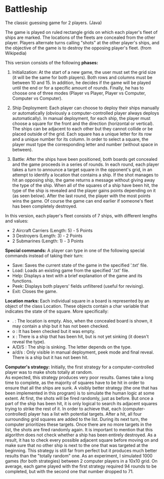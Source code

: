 # Battleship
The classic guessing game for 2 players. (Java)

The game is played on ruled rectangle grids on which each player's fleet of ships are marked. The locations of the fleets are concealed from the other player. Players alternate turns calling "shots" at the other player's ships, and the objective of the game is to destroy the opposing player's fleet. (from Wikipedia)

This version consists of the following **phases:**

1) Initialization: At the start of a new game, the user must set the grid size (it will be the same for both players). Both rows and columns must be between 10 and 15. In addition, he decides if the game will be played until the end or for a specific amount of rounds.
Finally, he has to choose one of three modes (Player vs Player, Player vs Computer, Computer vs Computer).

2) Ship Deployment: Each player can choose to deploy their ships manually or automatically (obviously a computer-controlled player always deploys automatically). In manual deployment, for each ship, the player must choose a square for the front and the direction (horizontal or vertical). The ships can be adjacent to each other but they cannot collide or be placed outside of the grid. Each square has a unique letter for its row and a unique number for its column. In order to select a square, the player must type the corresponding letter and number (without space in between).

3) Battle: After the ships have been positioned, both boards get concealed and the game proceeds in a series of rounds. In each round, each player takes a turn to announce a target square in the opponent's grid, in an attempt to identify a location that contains a ship.
If the shot manages to hit an opposing ship, the game returns a message without giving away the type of the ship. When all of the squares of a ship have been hit, the type of the ship is revealed and the player gains points depending on it (as seen below). After the last round, the player with the most points wins the game. Of course the game can end earlier if someone's fleet has been completely destroyed.

In this version, each player's fleet consists of 7 ships, with different lengths and values:
* 2 Aircraft Carriers (Length: 5) - 5 Points
* 3 Destroyers (Length: 3) - 2 Points
* 2 Submarines (Length: 1) - 3 Points


**Special commands:** A player can type in one of the following special commands instead of taking their turn:

* Save: Saves the current state of the game in the specified '.txt' file.
* Load: Loads an existing game from the specified '.txt' file.
* Help: Displays a text with a brief explanation of the game and its functions.
* Peek: Displays both players' fields unfiltered (useful for revising).
* Exit: Closes the game.


**Location marks:** Each individual square in a board is represented by an object of the class Location. These objects contain a char variable that indicates the state of the square. More specifically:

* . : The location is empty. Also, when the concealed board is shown, it may contain a ship but it has not been checked.
* o : It has been checked but it was empty.
* x : There is a ship that has been hit, but is not yet sinking (it doesn't reveal the type).
* A/D/S : The ship is sinking. The letter depends on the type.
* a/d/s : Only visible in manual deployment, peek mode and final reveal. There is a ship but it has not been hit. 


**Computer's strategy:** Initially, the first strategy for a computer-controlled player was to make shots totally at random. 	
As expected, this strategy produces very poor results. Games take a long time to complete, as the majority of squares have to be hit in order to ensure that all the ships are sunk. A visibly better strategy (the one that has been implemented in this program) is to simulate the human logic at some extent. At first, the shots will be fired randomly, just as before. But once a part of the ship has been hit, it is only logical to search its adjacent squares trying to strike the rest of it. In order to achieve that, each (computer-controlled) player has a list with potential targets. After a hit, all four surrounding grid squares are added to the list. During its next turn, the computer prioritizes these targets. Once there are no more targets in the list, the shots are fired randomly again. It is important to mention that this algorithm does not check whether a ship has been entirely destroyed. As a result, it has to check every possible adjacent square before moving on and make sure that no other ship is next to the one that was targeted at the beginning. This strategy is still far from perfect but it produces much better results than the "totally random" one. As an experiment, I simulated 1000 games (for both strategies) between 2 computer players in a 10x10 grid. On average, each game played with the first strategy required 94 rounds to be completed, but with the second one that number dropped to 71.
